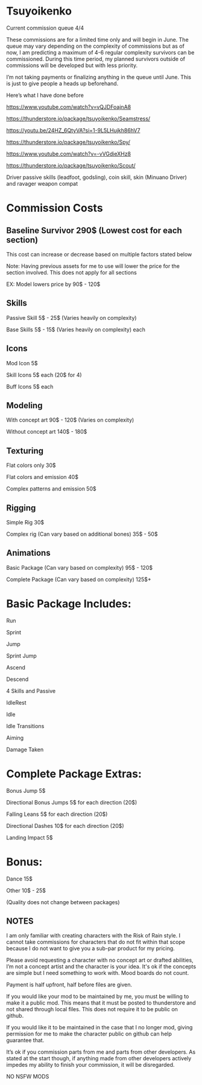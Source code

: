 # Tsuyoikenko

Current commission queue 4/4

These commissions are for a limited time only and will begin in June. The queue may vary depending on the complexity of commissions but as of now, I am predicting a maximum of 4-6 regular complexity survivors can be commissioned. During this time period, my planned survivors outside of commissions will be developed but with less priority.

I’m not taking payments or finalizing anything in the queue until June. This is just to give people a heads up beforehand.

Here’s what I have done before 

https://www.youtube.com/watch?v=vQJDFoajnA8

https://thunderstore.io/package/tsuyoikenko/Seamstress/

https://youtu.be/24HZ_6QtyVA?si=1-9L5LHujkh86hV7

https://thunderstore.io/package/tsuyoikenko/Spy/

https://www.youtube.com/watch?v=-vVGdieXHz8

https://thunderstore.io/package/tsuyoikenko/Scout/

Driver passive skills (leadfoot, godsling), coin skill, skin (Minuano Driver) and ravager weapon compat

# Commission Costs

## Baseline Survivor 290$ (Lowest cost for each section)

This cost can increase or decrease based on multiple factors stated below

Note: Having previous assets for me to use will lower the price for the section involved. This does not apply for all sections

EX: Model lowers price by 90$ - 120$

## Skills

Passive Skill 5$ - 25$ (Varies heavily on complexity)

Base Skills 5$ - 15$ (Varies heavily on complexity) each


## Icons

Mod Icon 5$

Skill Icons 5$ each (20$ for 4)

Buff Icons 5$ each 


## Modeling

With concept art  90$ - 120$ (Varies on complexity)

Without concept art 140$ - 180$ 


## Texturing

Flat colors only 30$

Flat colors and emission 40$

Complex patterns and emission 50$


## Rigging

Simple Rig 30$

Complex rig (Can vary based on additional bones) 35$ - 50$


## Animations 

Basic Package (Can vary based on complexity) 95$ - 120$

Complete Package (Can vary based on complexity) 125$+

# Basic Package Includes:

Run

Sprint

Jump

Sprint Jump

Ascend

Descend

4 Skills and Passive

IdleRest 

Idle

Idle Transitions

Aiming

Damage Taken

# Complete Package Extras:

Bonus Jump 5$

Directional Bonus Jumps 5$ for each direction (20$)

Falling Leans 5$ for each direction (20$)

Directional Dashes 10$ for each direction (20$)

Landing Impact 5$ 

# Bonus:

Dance 15$

Other 10$ - 25$ 

(Quality does not change between packages)

## NOTES

I am only familiar with creating characters with the Risk of Rain style. I cannot take commissions for characters that do not fit within that scope because I do not want to give you a sub-par product for my pricing.

Please avoid requesting a character with no concept art or drafted abilities, I’m not a concept artist and the character is your idea. It's ok if the concepts are simple but I need something to work with. Mood boards do not count.

Payment is half upfront, half before files are given.

If you would like your mod to be maintained by me, you must be willing to make it a public mod. This means that it must be posted to thunderstore and not shared through local files. This does not require it to be public on github.

If you would like it to be maintained in the case that I no longer mod, giving permission for me to make the character public on github can help guarantee that.

It’s ok if you commission parts from me and parts from other developers. As stated at the start though, if anything made from other developers actively impedes my ability to finish your commission, it will be disregarded.

NO NSFW MODS
